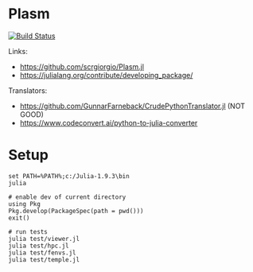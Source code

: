 # Plasm

[![Build Status](https://github.com/scrgiorgio/Plasm.jl/actions/workflows/CI.yml/badge.svg?branch=main)](https://github.com/scrgiorgio/Plasm.jl/actions/workflows/CI.yml?query=branch%3Amain)

Links:
- https://github.com/scrgiorgio/Plasm.jl
- https://julialang.org/contribute/developing_package/

Translators:
- https://github.com/GunnarFarneback/CrudePythonTranslator.jl  (NOT GOOD)
- https://www.codeconvert.ai/python-to-julia-converter


# Setup

```
set PATH=%PATH%;c:/Julia-1.9.3\bin
julia

# enable dev of current directory
using Pkg
Pkg.develop(PackageSpec(path = pwd()))
exit()

# run tests
julia test/viewer.jl
julia test/hpc.jl
julia test/fenvs.jl
julia test/temple.jl
```

